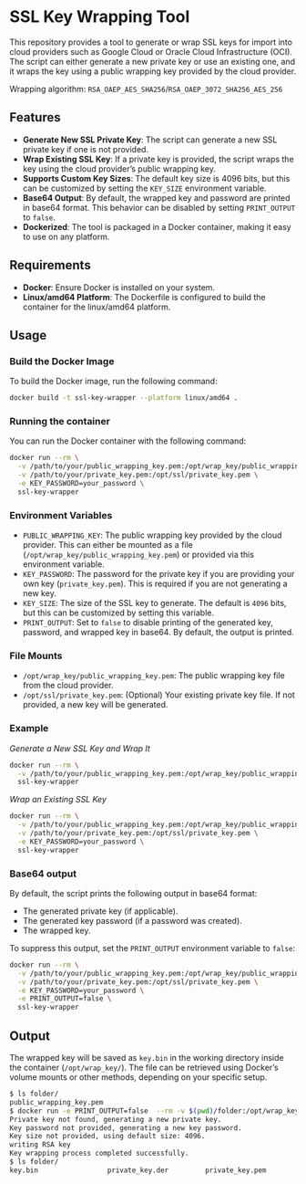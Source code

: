 # SSL Key Wrapping Tool

This repository provides a tool to generate or wrap SSL keys for import into cloud providers such as Google Cloud or Oracle Cloud Infrastructure (OCI). The script can either generate a new private key or use an existing one, and it wraps the key using a public wrapping key provided by the cloud provider.

Wrapping algorithm: `RSA_OAEP_AES_SHA256`/`RSA_OAEP_3072_SHA256_AES_256`

## Features

- **Generate New SSL Private Key**: The script can generate a new SSL private key if one is not provided.
- **Wrap Existing SSL Key**: If a private key is provided, the script wraps the key using the cloud provider’s public wrapping key.
- **Supports Custom Key Sizes**: The default key size is 4096 bits, but this can be customized by setting the `KEY_SIZE` environment variable.
- **Base64 Output**: By default, the wrapped key and password are printed in base64 format. This behavior can be disabled by setting `PRINT_OUTPUT` to `false`.
- **Dockerized**: The tool is packaged in a Docker container, making it easy to use on any platform.

## Requirements

- **Docker**: Ensure Docker is installed on your system.
- **Linux/amd64 Platform**: The Dockerfile is configured to build the container for the linux/amd64 platform.

## Usage

### Build the Docker Image

To build the Docker image, run the following command:

```bash
docker build -t ssl-key-wrapper --platform linux/amd64 .
```

### Running the container

You can run the Docker container with the following command:

```bash
docker run --rm \
  -v /path/to/your/public_wrapping_key.pem:/opt/wrap_key/public_wrapping_key.pem \
  -v /path/to/your/private_key.pem:/opt/ssl/private_key.pem \
  -e KEY_PASSWORD=your_password \
  ssl-key-wrapper
```

### Environment Variables

- `PUBLIC_WRAPPING_KEY`: The public wrapping key provided by the cloud provider. This can either be mounted as a file (`/opt/wrap_key/public_wrapping_key.pem`) or provided via this environment variable.
- `KEY_PASSWORD`: The password for the private key if you are providing your own key (`private_key.pem`). This is required if you are not generating a new key.
- `KEY_SIZE`: The size of the SSL key to generate. The default is `4096` bits, but this can be customized by setting this variable.
- `PRINT_OUTPUT`: Set to `false` to disable printing of the generated key, password, and wrapped key in base64. By default, the output is printed.

### File Mounts

- `/opt/wrap_key/public_wrapping_key.pem`: The public wrapping key file from the cloud provider.
- `/opt/ssl/private_key.pem`: (Optional) Your existing private key file. If not provided, a new key will be generated.

### Example

*Generate a New SSL Key and Wrap It*

```bash
docker run --rm \
  -v /path/to/your/public_wrapping_key.pem:/opt/wrap_key/public_wrapping_key.pem \
  ssl-key-wrapper
```

*Wrap an Existing SSL Key*

```bash
docker run --rm \
  -v /path/to/your/public_wrapping_key.pem:/opt/wrap_key/public_wrapping_key.pem \
  -v /path/to/your/private_key.pem:/opt/ssl/private_key.pem \
  -e KEY_PASSWORD=your_password \
  ssl-key-wrapper
```

### Base64 output

By default, the script prints the following output in base64 format:

- The generated private key (if applicable).
- The generated key password (if a password was created).
- The wrapped key.

To suppress this output, set the `PRINT_OUTPUT` environment variable to `false`:
```bash
docker run --rm \
  -v /path/to/your/public_wrapping_key.pem:/opt/wrap_key/public_wrapping_key.pem \
  -v /path/to/your/private_key.pem:/opt/ssl/private_key.pem \
  -e KEY_PASSWORD=your_password \
  -e PRINT_OUTPUT=false \
  ssl-key-wrapper
```

## Output

The wrapped key will be saved as `key.bin` in the working directory inside the container (`/opt/wrap_key/`). The file can be retrieved using Docker’s volume mounts or other methods, depending on your specific setup.

```bash
$ ls folder/
public_wrapping_key.pem
$ docker run -e PRINT_OUTPUT=false  --rm -v $(pwd)/folder:/opt/wrap_key/ ssl-key-wrapper
Private key not found, generating a new private key.
Key password not provided, generating a new key password.
Key size not provided, using default size: 4096.
writing RSA key
Key wrapping process completed successfully.
$ ls folder/
key.bin                 private_key.der         private_key.pem         public_wrapping_key.pem t_aes.key               w_t_aes.key             wrapped_target_key_file
```
